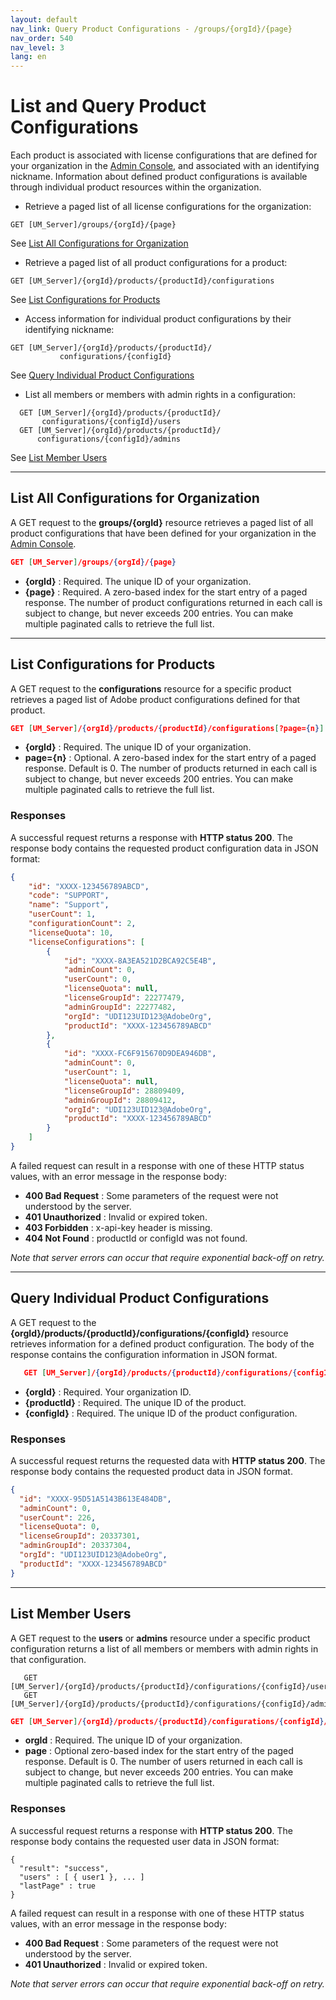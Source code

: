 ```yaml
---
layout: default
nav_link: Query Product Configurations - /groups/{orgId}/{page}
nav_order: 540
nav_level: 3
lang: en
---
```


# List and Query Product Configurations

Each product is associated with license configurations that are defined for your organization in the [Admin Console](https://adminconsole.adobe.com/enterprise/), and associated with an identifying nickname. Information about defined product configurations is available through individual product resources within the organization.

* Retrieve a paged list of all license configurations for the organization:

```
GET [UM_Server]/groups/{orgId}/{page}
```


See [List All Configurations for Organization](#list-all-configurations-for-organization)
* Retrieve a paged list of all product configurations for a product:

```
GET [UM_Server]/{orgId}/products/{productId}/configurations
```


See [List Configurations for Products](#list-configurations-for-products)
* Access information for individual product configurations by their identifying nickname:

```
GET [UM_Server]/{orgId}/products/{productId}/
           configurations/{configId}
```


See [Query Individual Product Configurations](#query-individual-product-configurations)
* List all members or members with admin rights in a configuration:

```
  GET [UM_Server]/{orgId}/products/{productId}/
       configurations/{configId}/users
  GET [UM_Server]/{orgId}/products/{productId}/
      configurations/{configId}/admins
```


See [List Member Users](#list-member-users)

***

## List All Configurations for Organization

A GET request to the **groups/{orgId}** resource retrieves a paged list of all product configurations that have been defined for your organization in the [Admin Console](https://adminconsole.adobe.com/enterprise/).

```json
GET [UM_Server]/groups/{orgId}/{page}
```

* **{orgId}** : Required. The unique ID of your organization.
* **{page}** : Required. A zero-based index for the start entry of a paged response.
The number of product configurations returned in each call is subject to change, but never exceeds 200 entries. You can make multiple paginated calls to retrieve the full list.

***

## List Configurations for Products

A GET request to the **configurations** resource for a specific product retrieves a paged list of Adobe product configurations defined for that product.

```json
GET [UM_Server]/{orgId}/products/{productId}/configurations[?page={n}]
```

* **{orgId}** : Required. The unique ID of your organization.
* **page={n}** : Optional. A zero-based index for the start entry of a paged response. Default is 0.
The number of products returned in each call is subject to change, but never exceeds 200 entries. You can make multiple paginated calls to retrieve the full list.

### Responses

A successful request returns a response with **HTTP status 200**. The response body contains the requested product configuration data in JSON format:

```json
{
    "id": "XXXX-123456789ABCD",
    "code": "SUPPORT",
    "name": "Support",
    "userCount": 1,
    "configurationCount": 2,
    "licenseQuota": 10,
    "licenseConfigurations": [
        {
            "id": "XXXX-8A3EA521D2BCA92C5E4B",
            "adminCount": 0,
            "userCount": 0,
            "licenseQuota": null,
            "licenseGroupId": 22277479,
            "adminGroupId": 22277482,
            "orgId": "UDI123UID123@AdobeOrg",
            "productId": "XXXX-123456789ABCD"
        },
        {
            "id": "XXXX-FC6F915670D9DEA946DB",
            "adminCount": 0,
            "userCount": 1,
            "licenseQuota": null,
            "licenseGroupId": 28809409,
            "adminGroupId": 28809412,
            "orgId": "UDI123UID123@AdobeOrg",
            "productId": "XXXX-123456789ABCD"
        }
    ]
}
```

A failed request can result in a response with one of these HTTP status values, with an error message in the response body:

* **400 Bad Request** : Some parameters of the request were not understood by the server.
* **401 Unauthorized** : Invalid or expired token.
* **403 Forbidden** : x-api-key header is missing.
* **404 Not Found** : productId or configId was not found.

_Note that server errors can occur that require exponential back-off on retry._

***

## Query Individual Product Configurations

A GET request to the **{orgId}/products/{productId}/configurations/{configId}** resource retrieves information for a defined product configuration. The body of the response contains the configuration information in JSON format.

```json
   GET [UM_Server]/{orgId}/products/{productId}/configurations/{configId}
```

* **{orgId}** : Required. Your organization ID.
* **{productId}** : Required. The unique ID of the product.
* **{configId}** : Required. The unique ID of the product configuration.

### Responses

A successful request returns the requested data with **HTTP status 200**. The response body contains the requested product data in JSON format.

```json
{
  "id": "XXXX-95D51A5143B613E484DB",
  "adminCount": 0,
  "userCount": 226,
  "licenseQuota": 0,
  "licenseGroupId": 20337301,
  "adminGroupId": 20337304,
  "orgId": "UDI123UID123@AdobeOrg",
  "productId": "XXXX-123456789ABCD"
}
```

***

## List Member Users

A GET request to the **users** or **admins** resource under a specific product  configuration returns a list of all members or members with admin rights in that configuration.

```
   GET [UM_Server]/{orgId}/products/{productId}/configurations/{configId}/users
   GET [UM_Server]/{orgId}/products/{productId}/configurations/{configId}/admins
```

```json
GET [UM_Server]/{orgId}/products/{productId}/configurations/{configId}/admins[?page={n}]
```

* **orgId** : Required. The unique ID of your organization.
* **page** : Optional zero-based index for the start entry of the paged response. Default is 0.
The number of users returned in each call is subject to change, but never exceeds 200 entries. You can make multiple paginated calls to retrieve the full list.


### Responses

A successful request returns a response with **HTTP status 200**. The response body contains the requested user data in JSON format:

```
{
  "result": "success",
  "users" : [ { user1 }, ... ]
  "lastPage" : true
}
```

A failed request can result in a response with one of these HTTP status values, with an error message in the response body:

* **400 Bad Request** : Some parameters of the request were not understood by the server.
* **401 Unauthorized** : Invalid or expired token.

_Note that server errors can occur that require exponential back-off on retry._
